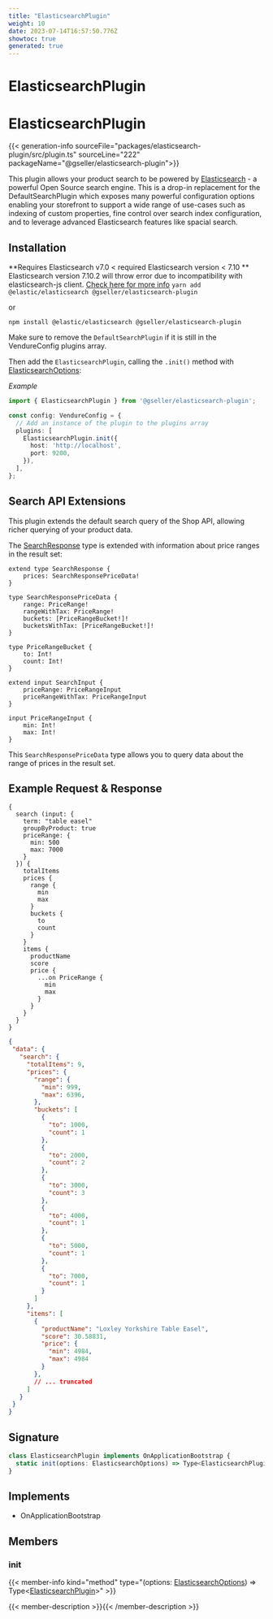 ```yaml
---
title: "ElasticsearchPlugin"
weight: 10
date: 2023-07-14T16:57:50.776Z
showtoc: true
generated: true
---
```

<!-- This file was generated from the Vendure source. Do not modify. Instead, re-run the "docs:build" script -->

# ElasticsearchPlugin
<div class="symbol">


# ElasticsearchPlugin

{{< generation-info sourceFile="packages/elasticsearch-plugin/src/plugin.ts" sourceLine="222" packageName="@gseller/elasticsearch-plugin">}}

This plugin allows your product search to be powered by [Elasticsearch](https://github.com/elastic/elasticsearch) - a powerful Open Source search
engine. This is a drop-in replacement for the DefaultSearchPlugin which exposes many powerful configuration options enabling your storefront
to support a wide range of use-cases such as indexing of custom properties, fine control over search index configuration, and to leverage
advanced Elasticsearch features like spacial search.

## Installation

**Requires Elasticsearch v7.0 < required Elasticsearch version < 7.10 **
Elasticsearch version 7.10.2 will throw error due to incompatibility with elasticsearch-js client.
[Check here for more info](https://github.com/elastic/elasticsearch-js/issues/1519)
`yarn add @elastic/elasticsearch @gseller/elasticsearch-plugin`

or

`npm install @elastic/elasticsearch @gseller/elasticsearch-plugin`

Make sure to remove the `DefaultSearchPlugin` if it is still in the VendureConfig plugins array.

Then add the `ElasticsearchPlugin`, calling the `.init()` method with <a href='/typescript-api/core-plugins/elasticsearch-plugin/elasticsearch-options#elasticsearchoptions'>ElasticsearchOptions</a>:

*Example*

```ts
import { ElasticsearchPlugin } from '@gseller/elasticsearch-plugin';

const config: VendureConfig = {
  // Add an instance of the plugin to the plugins array
  plugins: [
    ElasticsearchPlugin.init({
      host: 'http://localhost',
      port: 9200,
    }),
  ],
};
```

## Search API Extensions
This plugin extends the default search query of the Shop API, allowing richer querying of your product data.

The [SearchResponse](/docs/graphql-api/admin/object-types/#searchresponse) type is extended with information
about price ranges in the result set:
```SDL
extend type SearchResponse {
    prices: SearchResponsePriceData!
}

type SearchResponsePriceData {
    range: PriceRange!
    rangeWithTax: PriceRange!
    buckets: [PriceRangeBucket!]!
    bucketsWithTax: [PriceRangeBucket!]!
}

type PriceRangeBucket {
    to: Int!
    count: Int!
}

extend input SearchInput {
    priceRange: PriceRangeInput
    priceRangeWithTax: PriceRangeInput
}

input PriceRangeInput {
    min: Int!
    max: Int!
}
```

This `SearchResponsePriceData` type allows you to query data about the range of prices in the result set.

## Example Request & Response

```SDL
{
  search (input: {
    term: "table easel"
    groupByProduct: true
    priceRange: {
      min: 500
      max: 7000
    }
  }) {
    totalItems
    prices {
      range {
        min
        max
      }
      buckets {
        to
        count
      }
    }
    items {
      productName
      score
      price {
        ...on PriceRange {
          min
          max
        }
      }
    }
  }
}
```

```JSON
{
 "data": {
   "search": {
     "totalItems": 9,
     "prices": {
       "range": {
         "min": 999,
         "max": 6396,
       },
       "buckets": [
         {
           "to": 1000,
           "count": 1
         },
         {
           "to": 2000,
           "count": 2
         },
         {
           "to": 3000,
           "count": 3
         },
         {
           "to": 4000,
           "count": 1
         },
         {
           "to": 5000,
           "count": 1
         },
         {
           "to": 7000,
           "count": 1
         }
       ]
     },
     "items": [
       {
         "productName": "Loxley Yorkshire Table Easel",
         "score": 30.58831,
         "price": {
           "min": 4984,
           "max": 4984
         }
       },
       // ... truncated
     ]
   }
 }
}
```

## Signature

```TypeScript
class ElasticsearchPlugin implements OnApplicationBootstrap {
  static init(options: ElasticsearchOptions) => Type<ElasticsearchPlugin>;
}
```
## Implements

 * OnApplicationBootstrap


## Members

### init

{{< member-info kind="method" type="(options: <a href='/typescript-api/core-plugins/elasticsearch-plugin/elasticsearch-options#elasticsearchoptions'>ElasticsearchOptions</a>) => Type&#60;<a href='/typescript-api/core-plugins/elasticsearch-plugin/#elasticsearchplugin'>ElasticsearchPlugin</a>&#62;"  >}}

{{< member-description >}}{{< /member-description >}}


</div>
